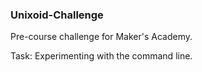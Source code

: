 ### Unixoid-Challenge

Pre-course challenge for Maker's Academy.

Task: Experimenting with the command line.

